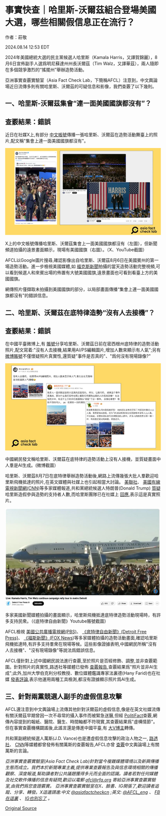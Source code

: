 # 事實快查｜哈里斯-沃爾茲組合登場美國大選，哪些相關假信息正在流行？

作者：莊敬

2024.08.14 12:53 EDT

2024年美國總統大選的民主黨候選人哈里斯（Kamala Harris，又譯賀錦麗），8月6日宣佈副手人選爲明尼蘇達州州長沃爾茲（Tim Walz，又譯華茲），兩人隨即在多個競爭激烈的“搖擺州”舉辦造勢活動。

亞洲事實查覈實驗室（Asia Fact Check Lab，下簡稱AFCL）注意到，中文輿論場近日流傳多則有關哈里斯、沃爾茲的可疑信息和影像，我們查覈了以下幾則。

## 一、哈里斯-沃爾茲集會“連一面美國國旗都沒有”？

## 查覈結果：錯誤

近日在社媒X上,有部分 [中文帳號](https://twitter.com/GanchengW/status/1821029482234274196)傳播一張哈里斯、沃爾茲在造勢活動舞臺上的照片,配文稱"集會上連一面美國國旗都沒有"。

![X上的中文帳號傳播哈里斯、沃爾茲集會上一面美國國旗都沒有（左圖），但新聞頻道拍攝的遠景畫面顯示，現場有美國國旗（右圖）。（X、YouTube截圖）](images/3DKJVGADHERJ3Z2FNIPO3UT3II.png)

X上的中文帳號傳播哈里斯、沃爾茲集會上一面美國國旗都沒有（左圖），但新聞頻道拍攝的遠景畫面顯示，現場有美國國旗（右圖）。（X、YouTube截圖）

AFCL以Google圖片搜尋,確認影像出自哈里斯、沃爾茲8月6日在美國賓州的第一場造勢活動。進一步檢視美國媒體,如 [福克斯新聞](https://www.youtube.com/watch?v=deAOPOXjncc)拍攝的當天造勢活動完整視頻,可以看到候選人和來賓出場的佈置有大號美國國旗,遠景畫面也可看到看臺上方的美國國旗。

網傳照片僅擷取未拍攝到美國國旗的部分，以局部畫面傳播“集會上連一面美國國旗都沒有”的錯誤信息。

## 二、哈里斯、沃爾茲在底特律造勢“沒有人去接機”？

## 查覈結果：錯誤

在中國平臺微博上,有 [賬號](https://m.weibo.cn/detail/5066101866105706)分享哈里斯、沃爾茲日前在密西根州底特律的造勢活動照片,配文寫着:"沒有人去接機,結果用AI/PS編輯圖片,增加人數來顯示有人氣";另有 [微博賬號](https://m.weibo.cn/detail/5066121960754808)不僅懷疑照片真實性,還質疑"事件是否真的"、"爲何沒有現場錄像?"

![中國網民發文稱哈里斯、沃爾茲在底特律的造勢活動上沒有人接機，並質疑畫面中人羣是AI生成。(微博截圖）](images/YDTV5KQDXAEHPQIOQVCSV7KJ3Q.png)

中國網民發文稱哈里斯、沃爾茲在底特律的造勢活動上沒有人接機，並質疑畫面中人羣是AI生成。(微博截圖）

哈里斯、沃爾茲8月7日在底特律舉辦造勢活動後,網路上流傳幾張大批人羣歡迎哈里斯飛機抵達的照片,在英文媒體與社媒上也引起相當大討論。 [美聯社](https://apnews.com/article/trump-harris-detroit-crowd-size-photo-ff54a66d8e3197c90068ba94847297cf)、 [美國有線電視新聞網(CNN)](https://edition.cnn.com/2024/08/11/politics/trump-harris-crowd-size-conspiracy-theory/index.html)等多家媒體報道,共和黨總統候選人特朗普(Donald Trump) [質疑](https://truthsocial.com/@realDonaldTrump/posts/112944255426268462)哈里斯造假參與造勢的支持者人數,而哈里斯團隊已在社媒上 [回應](https://x.com/KamalaHQ/status/1822679561353535600),表示這是真實照片。

![多家美國新聞媒體拍攝的畫面顯示，哈里斯飛機抵達底特律造勢活動現場時，有許多支持民衆。（《底特律自由新聞》Youtube賬號截圖）](images/3IGY563IEI2IDF2WPQZBHRCR54.png)

多家美國新聞媒體拍攝的畫面顯示，哈里斯飛機抵達底特律造勢活動現場時，有許多支持民衆。（《底特律自由新聞》Youtube賬號截圖）

AFCL檢視 [美國公共廣播電視網(PBS)](https://www.youtube.com/watch?v=AvVbLW6Xfbc)、 [《底特律自由新聞》(Detroit Free Press)](https://www.youtube.com/watch?v=j9DdAsQkghk)、 [《福斯新聞》(FOX News](https://www.foxnews.com/video/6360312188112))等多家媒體拍攝的造勢活動畫面,確認哈里斯飛機抵達時,有許多支持羣衆在現場等候。這些影像證據表明,中國網民所稱"沒有人去接機"、"沒有現場錄像"等說法爲錯誤信息。

AFCL僅針對上述中國網民說法進行查覈,至於照片是否經修飾、調整,並非查覈範圍。針對照片的真實性,路透社等媒體已發佈 [查覈報告](https://www.reuters.com/fact-check/photo-harris-walz-rally-michigan-was-not-ai-generated-2024-08-12/),查覈結果爲"照片並非AI生成";此外,加州大學伯克利分校教授、數位媒體鑑識專家法裏德(Hany Farid)也在社媒 [發表評論](https://www.linkedin.com/posts/hany-farid-40a97935_i-am-fielding-questions-about-this-image-activity-7227793775702503424-0_Qy/),表示他運用兩種工具檢測,都沒有證據顯示照片爲AI生成。

## 三、針對兩黨競選人副手的虛假信息攻擊

AFCL還注意到中文輿論場上流傳其他針對沃爾茲的虛假信息,像是在英文社媒流傳有關沃爾茲早期曾因一次不尋常的攝入事件而被緊急送醫,但經 [PolitiFact](https://www.politifact.com/factchecks/2024/aug/09/viral-image/story-about-gov-tim-walz-getting-his-stomach-pumpe/)查覈,網傳內容提到的報紙、醫院、醫生、時間軸都不符現實,其查覈結果爲"虛構情節"。但在事實查覈機構闢謠後,此謠言還是傳進中國平臺,有 [大V博主](https://m.weibo.cn/detail/5066509481151783)轉傳。

共和黨副總統候選人萬斯(J.D. Vance)也是遭虛假信息攻擊的政治人物之一, [路透社](https://www.reuters.com/fact-check/video-young-boy-preaching-oprah-show-does-not-show-jd-vance-2024-08-12/)、 [CNN](https://edition.cnn.com/2024/07/30/politics/fact-check-harris-vance-project-2025/index.html)等媒體都曾發佈有關萬斯的查覈報告,AFCL亦曾 [查覈](2024-08-05_事實查覈｜J.D.萬斯要烏克蘭人“接受國家被摧毀”的事實？.md)中文輿論場上有關萬斯的言論。

*亞洲事實查覈實驗室(Asia Fact Check Lab)針對當今複雜媒體環境以及新興傳播生態而成立。我們本於新聞專業主義,提供專業查覈報告及與信息環境相關的傳播觀察、深度報道,幫助讀者對公共議題獲得多元而全面的認識。讀者若對任何媒體及社交軟件傳播的信息有疑問,歡迎以電郵*  [*afcl@rfa.org*](mailto:afcl@rfa.org)  *寄給亞洲事實查覈實驗室,由我們爲您查證覈實。* *亞洲事實查覈實驗室在X、臉書、IG開張了,歡迎讀者追蹤、分享、轉發。X這邊請進:中文*  [*@asiafactcheckcn*](https://twitter.com/asiafactcheckcn)  *;英文:*  [*@AFCL\_eng*](https://twitter.com/AFCL_eng)  *、*  [*FB在這裏*](https://www.facebook.com/asiafactchecklabcn)  *、*  [*IG也別忘了*](https://www.instagram.com/asiafactchecklab/)  *。*



[Original Source](https://www.rfa.org/mandarin/shishi-hecha/hc-harris-walz-us-election-08142024125020.html)